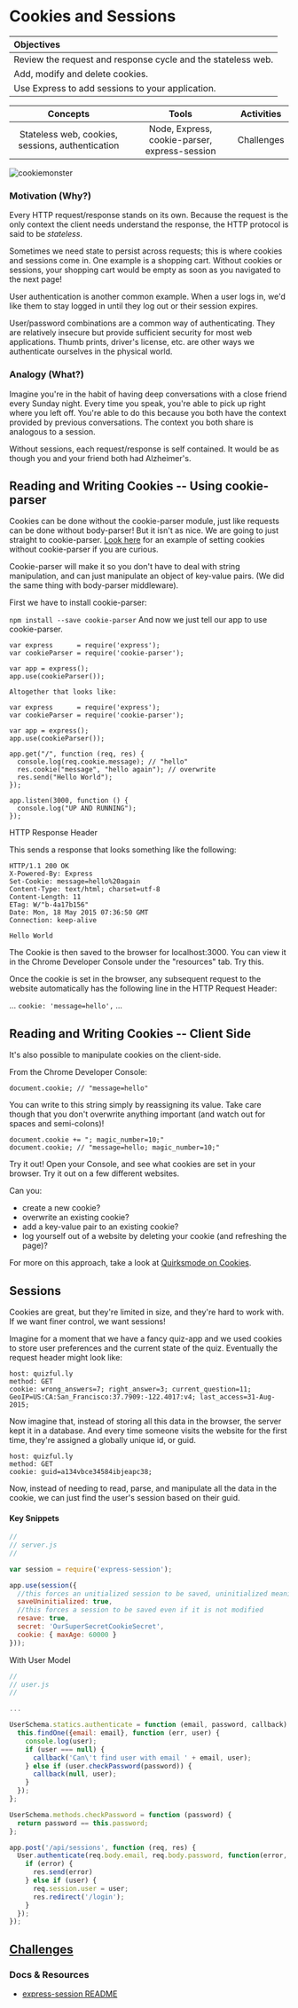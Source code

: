 # Cookies and Sessions

| Objectives |
| :--- |
| Review the request and response cycle and the stateless web. |
| Add, modify and delete cookies. |
| Use Express to add sessions to your application. |

| Concepts | Tools | Activities |
| :---: | :---: | :---: |
| Stateless web, cookies, sessions, authentication | Node, Express, cookie-parser, express-session | Challenges |

![cookiemonster](http://media0.giphy.com/media/EKUvB9uFnm2Xe/giphy.gif)

### Motivation (Why?)

Every HTTP request/response stands on its own. Because the request is the only context the client needs understand the response, the HTTP protocol is said to be *stateless*.

Sometimes we need state to persist across requests; this is where cookies and sessions come in. One example is a shopping cart. Without cookies or sessions, your shopping cart would be empty as soon as you navigated to the next page!

User authentication is another common example. When a user logs in, we'd like them to stay logged in until they log out or their session expires.

User/password combinations are a common way of authenticating. They are relatively insecure but provide sufficient security for most web applications. Thumb prints, driver's license, etc. are other ways we authenticate ourselves in the physical world.

### Analogy (What?)

Imagine you're in the habit of having deep conversations with a close friend every Sunday night. Every time you speak, you're able to pick up right where you left off. You're able to do this because you both have the context provided by previous conversations. The context you both share is analogous to a session.

Without sessions, each request/response is self contained. It would be as though you and your friend both had Alzheimer's.

## Reading and Writing Cookies -- Using cookie-parser

Cookies can be done without the cookie-parser module, just like requests can be done without body-parser! But it isn't as nice. We are going to just straight to cookie-parser. [Look here](no-cookie-parser.js) for an example of setting cookies without cookie-parser if you are curious. 

Cookie-parser will make it so you don't have to deal with string manipulation, and can just manipulate an object of key-value pairs. (We did the same thing with body-parser middleware).

First we have to install cookie-parser:

``` npm install --save cookie-parser ```
And now we just tell our app to use cookie-parser.

```
var express      = require('express');
var cookieParser = require('cookie-parser');

var app = express();
app.use(cookieParser());

Altogether that looks like:

var express      = require('express');
var cookieParser = require('cookie-parser');

var app = express();
app.use(cookieParser());

app.get("/", function (req, res) {
  console.log(req.cookie.message); // "hello"
  res.cookie("message", "hello again"); // overwrite
  res.send("Hello World");
});

app.listen(3000, function () {
  console.log("UP AND RUNNING");
});
```
HTTP Response Header

This sends a response that looks something like the following:

```
HTTP/1.1 200 OK
X-Powered-By: Express
Set-Cookie: message=hello%20again
Content-Type: text/html; charset=utf-8
Content-Length: 11
ETag: W/"b-4a17b156"
Date: Mon, 18 May 2015 07:36:50 GMT
Connection: keep-alive

Hello World
```

The Cookie is then saved to the browser for localhost:3000. You can view it in the Chrome Developer Console under the "resources" tab. Try this.

Once the cookie is set in the browser, any subsequent request to the website automatically has the following line in the HTTP Request Header:

...
  ```cookie: 'message=hello',```
...

## Reading and Writing Cookies -- Client Side

It's also possible to manipulate cookies on the client-side.

From the Chrome Developer Console:

```
document.cookie; // "message=hello"
```

You can write to this string simply by reassigning its value. Take care though that you don't overwrite anything important (and watch out for spaces and semi-colons)!

```
document.cookie += "; magic_number=10;"
document.cookie; // "message=hello; magic_number=10;"
```

Try it out! Open your Console, and see what cookies are set in your browser. Try it out on a few different websites.

Can you:

- create a new cookie?
- overwrite an existing cookie?
- add a key-value pair to an existing cookie?
- log yourself out of a website by deleting your cookie (and refreshing the page)?

For more on this approach, take a look at [Quirksmode on Cookies](http://www.quirksmode.org/js/cookies.html).

## Sessions

Cookies are great, but they're limited in size, and they're hard to work with. If we want finer control, we want sessions!

Imagine for a moment that we have a fancy quiz-app and we used cookies to store user preferences and the current state of the quiz. Eventually the request header might look like:

```
host: quizful.ly
method: GET
cookie: wrong_answers=7; right_answer=3; current_question=11; GeoIP=US:CA:San_Francisco:37.7909:-122.4017:v4; last_access=31-Aug-2015;
```

Now imagine that, instead of storing all this data in the browser, the server kept it in a database. And every time someone visits the website for the first time, they're assigned a globally unique id, or guid.

```
host: quizful.ly
method: GET
cookie: guid=a134vbce34584ibjeapc38;
```

Now, instead of needing to read, parse, and manipulate all the data in the cookie, we can just find the user's session based on their guid.

#### Key Snippets

```js
//
// server.js
//

var session = require('express-session');

app.use(session({
  //this forces an unitialized session to be saved, uninitialized meaning new but not modified
  saveUninitialized: true,
  //this forces a session to be saved even if it is not modified
  resave: true,
  secret: 'OurSuperSecretCookieSecret',
  cookie: { maxAge: 60000 }
}));
```

With User Model

```js
//
// user.js
//

...

UserSchema.statics.authenticate = function (email, password, callback) {
  this.findOne({email: email}, function (err, user) {
    console.log(user);
    if (user === null) {
      callback('Can\'t find user with email ' + email, user);
    } else if (user.checkPassword(password)) {
      callback(null, user);
    }
  });
};

UserSchema.methods.checkPassword = function (password) {
  return password == this.password;
};
```

```js
app.post('/api/sessions', function (req, res) {
  User.authenticate(req.body.email, req.body.password, function(error, user) {
    if (error) {
      res.send(error)
    } else if (user) {
      req.session.user = user;
      res.redirect('/login');
    }
  });
});
```

## [Challenges](exercises.md)

### Docs & Resources

- [express-session README](https://github.com/expressjs/session)
